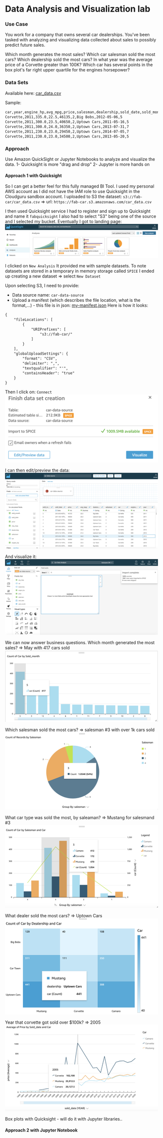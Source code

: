# Data Analysis and Visualization lab

### Use Case
You work for a company that owns several car dealerships.
You've been tasked with analyzing and visualizing data collected about sales to possibly predict future sales.

Which month generates the most sales?
Which car salesman sold the most cars?
Which dealership sold the most cars?
In what year was the average price of a Corvette greater than 100K?
Which car has several points in the box plot's far right upper quartile for the engines horsepower?

### Data Sets
Available here: [car_data.csv](data/car_data.csv)

Sample:
```
car,year,engine_hp,avg_mpg,price,salesman,dealership,sold_date,sold_month
Corvette,2011,335.0,22.5,46135,2,Big Bobs,2012-05-06,5
Corvette,2011,300.0,23.5,40650,2,Uptown Cars,2011-05-16,5
Corvette,2011,300.0,24.0,36350,2,Uptown Cars,2013-07-31,7
Corvette,2011,230.0,23.0,29450,2,Uptown Cars,2014-07-05,7
Corvette,2011,230.0,23.0,34500,2,Uptown Cars,2013-05-20,5
```

### Approach
Use Amazon QuickSight or Jupyter Notebooks to analyze and visualize the data.
1- Quicksight is more "drag and drop"
2- Jupyter is more hands on

#### Approach 1 with Quicksight
So I can get a better feel for this fully managed BI Tool.
I used my personal AWS account as I did not have the IAM role to use Quicksight in the Cloudguru sandbox account.
I uploaded to S3 the dataset: `s3://fab-car/car_data.csv`
=> url: `https://fab-car.s3.amazonaws.com/car_data.csv`

I then used Quicksight service
I had to register and sign up to Quicksight and name it `fabquicksight`
I also had to select "S3" being one of the source and I selected my bucket.
Eventually I got to landing page:
![landing-page-qs](images/quicksight-landing-page.png)


I clicked on `New Analysis`
It provided me with sample datasets. To note datasets are stored in a temporary in memory storage called `SPICE`
I ended up creating a new dataset => select `New Dataset`

Upon selecting S3, I need to provide:
 - Data source name: `car-data-source`
 - Upload a manifest (which describes the file location, what is the format,...) - this file is in json: [my-manifest.json](my-manifest.json)
 Here is how it looks:
 ```
 {
     "fileLocations": [
         {
             "URIPrefixes": [
                 "s3://fab-car/"
             ]
         }
     ],
     "globalUploadSettings": {
         "format": "CSV",
         "delimiter": ",",
         "textqualifier": "'",
         "containsHeader": "true"
     }
 }
 ```

Then I click on: `Connect`
![dataset](images/dataset-connect.png)

I can then edit/preview the data:
![preview](images/dataset-preview.png)

And visualize it:
![visualize](images/dataset-visualize.png)

We can now answer business questions.
Which month generated the most sales?
=> May with 417 cars sold
![cars-sold](images/month-sales.png)

Which salesman sold the most cars?
=> salesman #3 with over 1k cars sold
![salesman-cars-sold](images/salesman-sales.png)

What car type was sold the most, by saleaman?
=> Mustang for salesmand #3
![salesman-cartype](images/salesman-sales-cartype.png)

What dealer sold the most cars?
=> Uptown Cars
![dealer-cars](images/dealer-cars.png)

Year that corvette got sold over $100k?
=> 2005
![cars-year](images/cars-year.png)

Box plots with Quicksight - will do it with Jupyter libraries..


#### Approach 2 with Jupyter Notebook
